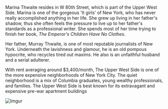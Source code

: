  Marina Thwaite resides in W 80th Street, which is part of the Upper West Side. Marina is one of the gorgeous 'It girls' of New York, who has never really accomplished anything in her life. She grew up living in her father's shadow, thus she often feels the pressure to live up to her father's standards as a professional writer. She spends most of her time trying to finish her book, *The Emperor's Children Have No Clothes*.

 Her father, Murray Thwaite, is one of most reputable journalists of New York. Underneath the lavishness and glamour, he is an old pompous hypocrite, who recycles tired out maxims. He also is an unfaithful husband and a serial adulterer.


With rent averaging around $3,400/month, The Upper West Side is one of the more expensive neighborhoods of New York City. The quiet neighborhood is a mix of Columbia graduates, young wealthy professionals, and families. The Upper West Side is best known for its extravagant and expensive pre-war apartment buildings

![Imgur](https://i.imgur.com/w3tAFup.jpg)
